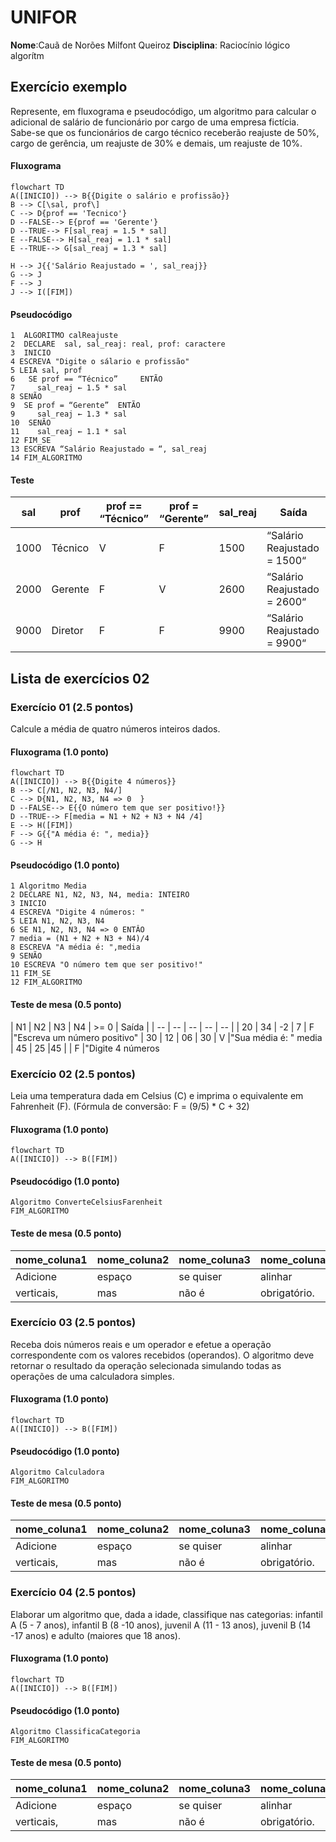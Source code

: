 # UNIFOR
**Nome**:Cauã de Norões Milfont Queiroz 
**Disciplina**: Raciocínio lógico algorítm

## Exercício exemplo
Represente, em fluxograma e pseudocódigo, um algoritmo para calcular o adicional de salário de funcionário por cargo de uma empresa fictícia. Sabe-se que os funcionários de cargo técnico receberão reajuste de 50%, cargo de gerência, um reajuste de 30% e demais, um reajuste de 10%. 

#### Fluxograma
```mermaid
flowchart TD
A([INICIO]) --> B{{Digite o salário e profissão}}
B --> C[\sal, prof\]
C --> D{prof == 'Tecnico'}
D --FALSE--> E{prof == 'Gerente'}
D --TRUE--> F[sal_reaj = 1.5 * sal]
E --FALSE--> H[sal_reaj = 1.1 * sal]
E --TRUE--> G[sal_reaj = 1.3 * sal]
 
H --> J{{'Salário Reajustado = ', sal_reaj}}
G --> J
F --> J
J --> I([FIM])
```

#### Pseudocódigo
```
1  ALGORITMO calReajuste
2  DECLARE  sal, sal_reaj: real, prof: caractere
3  INICIO
4 ESCREVA "Digite o sálario e profissão"
5 LEIA sal, prof
6   SE prof == “Técnico”	 ENTÃO
7     sal_reaj ← 1.5 * sal
8 SENÃO
9  SE prof = “Gerente”	ENTÃO	
9     sal_reaj ← 1.3 * sal
10  SENÃO
11    sal_reaj ← 1.1 * sal
12 FIM_SE
13 ESCREVA “Salário Reajustado = “, sal_reaj
14 FIM_ALGORITMO
```

#### Teste
| sal | prof | prof == “Técnico” | prof = “Gerente” | sal_reaj | Saída |
| -- | -- | -- | -- | -- | -- |
| 1000 | Técnico | V | F | 1500 | “Salário Reajustado = 1500“ |
| 2000 | Gerente | F | V | 2600 | “Salário Reajustado = 2600“ |
| 9000 | Diretor | F | F | 9900 | “Salário Reajustado = 9900“ |

## Lista de exercícios 02

### Exercício 01 (2.5 pontos)
Calcule a média de quatro números inteiros dados.

#### Fluxograma (1.0 ponto)

```mermaid
flowchart TD
A([INICIO]) --> B{{Digite 4 números}}
B --> C[/N1, N2, N3, N4/]
C --> D{N1, N2, N3, N4 => 0  }
D --FALSE--> E{{O número tem que ser positivo!}}
D --TRUE--> F[media = N1 + N2 + N3 + N4 /4]
E --> H([FIM])
F --> G{{"A média é: ", media}}
G --> H
```

#### Pseudocódigo (1.0 ponto)

```
1 Algoritmo Media
2 DECLARE N1, N2, N3, N4, media: INTEIRO
3 INICIO
4 ESCREVA "Digite 4 números: "
5 LEIA N1, N2, N3, N4
6 SE N1, N2, N3, N4 => 0 ENTÂO
7 media = (N1 + N2 + N3 + N4)/4
8 ESCREVA "A média é: ",media
9 SENÃO
10 ESCREVA "O número tem que ser positivo!"
11 FIM_SE
12 FIM_ALGORITMO
```

#### Teste de mesa (0.5 ponto)

| N1           | N2           | N3           | N4           | >= 0         | Saída    |
|      --      |      --      |      --      |      --      |      --      | 
| 20           | 34           | -2           |  7           | F            |"Escreva um número positivo"
| 30           | 12           | 06           | 30           | V            |"Sua média é: " media
| 45           | 25           |45            |              | F            |"Digite 4 números 

### Exercício 02 (2.5 pontos)
Leia uma temperatura dada em Celsius (C) e imprima o equivalente em Fahrenheit (F). (Fórmula de conversão: F = (9/5) * C + 32)

#### Fluxograma (1.0 ponto)

```mermaid
flowchart TD
A([INICIO]) --> B([FIM])
```

#### Pseudocódigo (1.0 ponto)

```
Algoritmo ConverteCelsiusFarenheit
FIM_ALGORITMO
```

#### Teste de mesa (0.5 ponto)

| nome_coluna1 | nome_coluna2 | nome_coluna3 | nome_coluna4 | nome_coluna5 | 
|      --      |      --      |      --      |      --      |      --      | 
| Adicione     | espaço       | se quiser    |  alinhar     | as barras    |
| verticais,   | mas          | não é        | obrigatório. | Entendido ?  |

### Exercício 03 (2.5 pontos)
Receba dois números reais e um operador e efetue a operação correspondente com os valores recebidos (operandos). 
O algoritmo deve retornar o resultado da operação selecionada simulando todas as operações de uma calculadora simples.

#### Fluxograma (1.0 ponto)

```mermaid
flowchart TD
A([INICIO]) --> B([FIM])
```

#### Pseudocódigo (1.0 ponto)

```
Algoritmo Calculadora
FIM_ALGORITMO
```

#### Teste de mesa (0.5 ponto)

| nome_coluna1 | nome_coluna2 | nome_coluna3 | nome_coluna4 | nome_coluna5 | 
|      --      |      --      |      --      |      --      |      --      | 
| Adicione     | espaço       | se quiser    |  alinhar     | as barras    |
| verticais,   | mas          | não é        | obrigatório. | Entendido ?  |

### Exercício 04 (2.5 pontos)
Elaborar um algoritmo que, dada a idade, classifique nas categorias: infantil A (5 - 7 anos), infantil B (8 -10 anos), juvenil A (11 - 13 anos), juvenil B (14 -17 anos) e adulto (maiores que 18 anos).

#### Fluxograma (1.0 ponto)

```mermaid
flowchart TD
A([INICIO]) --> B([FIM])
```

#### Pseudocódigo (1.0 ponto)

```
Algoritmo ClassificaCategoria
FIM_ALGORITMO
```

#### Teste de mesa (0.5 ponto)

| nome_coluna1 | nome_coluna2 | nome_coluna3 | nome_coluna4 | nome_coluna5 | 
|      --      |      --      |      --      |      --      |      --      | 
| Adicione     | espaço       | se quiser    |  alinhar     | as barras    |
| verticais,   | mas          | não é        | obrigatório. | Entendido ?  |
